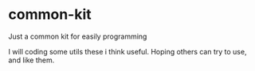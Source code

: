 # common-kit
Just a common kit for easily programming

I will coding some utils these i think useful.
Hoping others can try to use, and like them.
